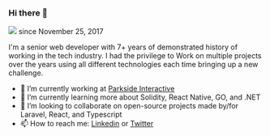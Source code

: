 ### Hi there 👋

![](https://komarev.com/ghpvc/?username=Imtiyaz-CHOUJAI) since November 25, 2017

I'm a senior web developer with 7+ years of demonstrated history of working in the tech industry. I had the privilege to Work on multiple projects over the years using all different technologies each time bringing up a new challenge.

- 🔭 I’m currently working at [Parkside Interactive](https://www.parkside-interactive.com/)
- 🌱 I’m currently learning more about Solidity, React Native, GO, and .NET
- 👯 I’m looking to collaborate on open-source projects made by/for Laravel, React, and Typescript
- 📫 How to reach me: [Linkedin](https://www.linkedin.com/in/imtiyaz-choujai-586497143) or [Twitter](https://twitter.com/ChoujaiImtiyaz)
